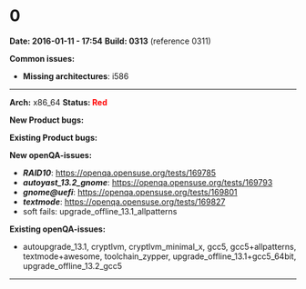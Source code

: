 # 0


**Date: 2016-01-11 - 17:54**
**Build: 0313** (reference 0311)

**Common issues:**
 * **Missing architectures**: i586
<hr>

**Arch:** x86_64
**Status: <font color="red">Red</font>**

**New Product bugs:**




**Existing Product bugs:**



**New openQA-issues:**

* ***RAID10***: https://openqa.opensuse.org/tests/169785
* ***autoyast_13.2_gnome***: https://openqa.opensuse.org/tests/169793
* ***gnome@uefi***: https://openqa.opensuse.org/tests/169801
* ***textmode***: https://openqa.opensuse.org/tests/169827
* soft fails: upgrade_offline_13.1_allpatterns

**Existing openQA-issues:**

* autoupgrade_13.1, cryptlvm, cryptlvm_minimal_x, gcc5, gcc5+allpatterns, textmode+awesome, toolchain_zypper, upgrade_offline_13.1+gcc5_64bit, upgrade_offline_13.2_gcc5


---
